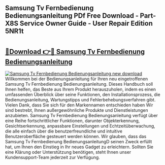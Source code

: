 ## Samsung Tv Fernbedienung Bedienungsanleitung PDf Free Download - Part-X8S Service Owner Guide - User Repair Edition 5NR1t

# <h2><a href="http://df2ln5.blite.top/?on=Samsung+Tv+Fernbedienung+Bedienungsanleitung">🔗Download 👉🔴 Samsung Tv Fernbedienung Bedienungsanleitung</a></h2>

[![Samsung Tv Fernbedienung Bedienungsanleitung new download](https://i.imgur.com/lujVjoI.png)](http://df2ln5.blite.top/?on=Samsung+Tv+Fernbedienung+Bedienungsanleitung)
Willkommen bei der Bedienungsanleitung für Ihren neu eingetroffenen Samsung Tv Fernbedienung Bedienungsanleitung. Dieses Handbuch soll Ihnen helfen, das Beste aus Ihrem Produkt herauszuholen, indem es einen umfassenden Überblick über seine Funktionen, den Installationsprozess, die Bedienungsanleitung, Wartungstipps und Fehlerbehebungsverfahren gibt. Vielen Dank, dass Sie sich für den Markennamen entschieden haben Wir sind bestrebt, Ihnen außergewöhnliche Produkte und Dienstleistungen anzubieten. Samsung Tv Fernbedienung Bedienungsanleitung verfügt über eine Reihe fortschrittlicher Funktionen, darunter Objekterkennung, Gesichtserkennung, anpassbare Einstellungen und Echtzeitüberwachung, die alle einfach über die benutzerfreundliche und intuitive Benutzeroberfläche gesteuert werden können. Wir glauben, dass das Samsung Tv Fernbedienung BedienungsanleitungD seinen Zweck erfüllt hat, um Ihnen den Einstieg in Ihr neues Gadget zu erleichtern. Sollten Sie eine Klärung oder Unterstützung benötigen, steht Ihnen unser Kundensupport-Team jederzeit zur Verfügung.

